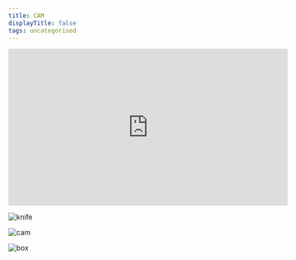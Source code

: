 ```yaml
---
title: CAM
displayTitle: false
tags: uncategorised
---
```


<iframe width="560" height="315" src="https://www.youtube.com/embed/L_-x_RGrF7c" title="YouTube video player" frameborder="0" allow="accelerometer; autoplay; clipboard-write; encrypted-media; gyroscope; picture-in-picture" allowfullscreen></iframe><br/>


![knife](https://d2w9rnfcy7mm78.cloudfront.net/12304738/original_ad3cb1856711a651ed2a6ca538c18ecc.jpg?1624112150?bc=0)

![cam](https://d2w9rnfcy7mm78.cloudfront.net/12304698/original_baaa62ed95493cfbaac45e87d7b27874.jpg?1624111146?bc=0)

![box](https://d2w9rnfcy7mm78.cloudfront.net/12304735/original_7ffed7348fd1c2ed6aabc648215fd3da.jpg?1624111982?bc=0)
